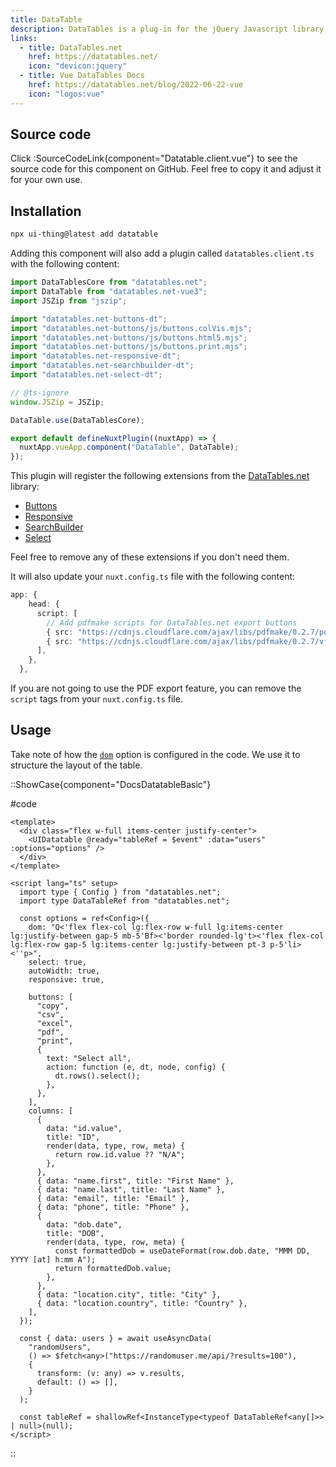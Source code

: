 ```yaml
---
title: DataTable
description: DataTables is a plug-in for the jQuery Javascript library. It is a highly flexible tool, built upon the foundations of progressive enhancement, that adds all of these advanced features to any HTML table.
links:
  - title: DataTables.net
    href: https://datatables.net/
    icon: "devicon:jquery"
  - title: Vue DataTables Docs
    href: https://datatables.net/blog/2022-06-22-vue
    icon: "logos:vue"
---
```


## Source code

Click :SourceCodeLink{component="Datatable.client.vue"} to see the source code for this component on GitHub. Feel free to copy it and adjust it for your own use.

## Installation

```bash
npx ui-thing@latest add datatable
```

Adding this component will also add a plugin called `datatables.client.ts` with the following content:

```ts
import DataTablesCore from "datatables.net";
import DataTable from "datatables.net-vue3";
import JSZip from "jszip";

import "datatables.net-buttons-dt";
import "datatables.net-buttons/js/buttons.colVis.mjs";
import "datatables.net-buttons/js/buttons.html5.mjs";
import "datatables.net-buttons/js/buttons.print.mjs";
import "datatables.net-responsive-dt";
import "datatables.net-searchbuilder-dt";
import "datatables.net-select-dt";

// @ts-ignore
window.JSZip = JSZip;

DataTable.use(DataTablesCore);

export default defineNuxtPlugin((nuxtApp) => {
  nuxtApp.vueApp.component("DataTable", DataTable);
});
```

This plugin will register the following extensions from the [DataTables.net](https://datatables.net/) library:

- [Buttons](https://datatables.net/extensions/buttons/)
- [Responsive](https://datatables.net/extensions/responsive/)
- [SearchBuilder](https://datatables.net/extensions/searchbuilder/)
- [Select](https://datatables.net/extensions/select/)

Feel free to remove any of these extensions if you don't need them.

It will also update your `nuxt.config.ts` file with the following content:

```ts
app: {
    head: {
      script: [
        // Add pdfmake scripts for DataTables.net export buttons
        { src: "https://cdnjs.cloudflare.com/ajax/libs/pdfmake/0.2.7/pdfmake.min.js" },
        { src: "https://cdnjs.cloudflare.com/ajax/libs/pdfmake/0.2.7/vfs_fonts.min.js" },
      ],
    },
  },
```

If you are not going to use the PDF export feature, you can remove the `script` tags from your `nuxt.config.ts` file.

## Usage

Take note of how the [`dom`](https://datatables.net/reference/option/dom) option is configured in the code. We use it to structure the layout of the table.

::ShowCase{component="DocsDatatableBasic"}

#code

```vue [DocsDatatableBasic.vue]
<template>
  <div class="flex w-full items-center justify-center">
    <UIDatatable @ready="tableRef = $event" :data="users" :options="options" />
  </div>
</template>

<script lang="ts" setup>
  import type { Config } from "datatables.net";
  import type DataTableRef from "datatables.net";

  const options = ref<Config>({
    dom: "Q<'flex flex-col lg:flex-row w-full lg:items-center lg:justify-between gap-5 mb-5'Bf><'border rounded-lg't><'flex flex-col lg:flex-row gap-5 lg:items-center lg:justify-between pt-3 p-5'li><''p>",
    select: true,
    autoWidth: true,
    responsive: true,

    buttons: [
      "copy",
      "csv",
      "excel",
      "pdf",
      "print",
      {
        text: "Select all",
        action: function (e, dt, node, config) {
          dt.rows().select();
        },
      },
    ],
    columns: [
      {
        data: "id.value",
        title: "ID",
        render(data, type, row, meta) {
          return row.id.value ?? "N/A";
        },
      },
      { data: "name.first", title: "First Name" },
      { data: "name.last", title: "Last Name" },
      { data: "email", title: "Email" },
      { data: "phone", title: "Phone" },
      {
        data: "dob.date",
        title: "DOB",
        render(data, type, row, meta) {
          const formattedDob = useDateFormat(row.dob.date, "MMM DD, YYYY [at] h:mm A");
          return formattedDob.value;
        },
      },
      { data: "location.city", title: "City" },
      { data: "location.country", title: "Country" },
    ],
  });

  const { data: users } = await useAsyncData(
    "randomUsers",
    () => $fetch<any>("https://randomuser.me/api/?results=100"),
    {
      transform: (v: any) => v.results,
      default: () => [],
    }
  );

  const tableRef = shallowRef<InstanceType<typeof DataTableRef<any[]>> | null>(null);
</script>
```

::
